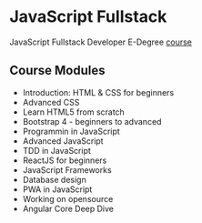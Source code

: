 # JavaScript Fullstack

JavaScript Fullstack Developer E-Degree [course](https://www.eduonix.com/fullstack-javascript-developer-edegree 'JavaScript Fullstack Developer E-Degree')

## Course Modules

- Introduction: HTML & CSS for beginners
- Advanced CSS
- Learn HTML5 from scratch
- Bootstrap 4 - beginners to advanced
- Programmin in JavaScript
- Advanced JavaScript
- TDD in JavaScript
- ReactJS for beginners
- JavaScript Frameworks
- Database design
- PWA in JavaScript
- Working on opensource
- Angular Core Deep Dive
